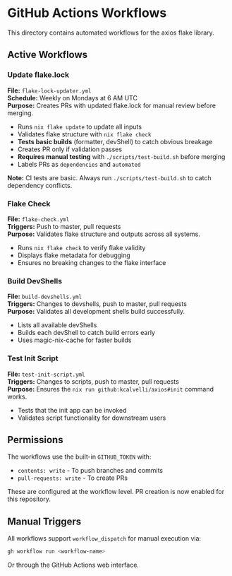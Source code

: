 # GitHub Actions Workflows

This directory contains automated workflows for the axios flake library.

## Active Workflows

### Update flake.lock
**File:** `flake-lock-updater.yml`  
**Schedule:** Weekly on Mondays at 6 AM UTC  
**Purpose:** Creates PRs with updated flake.lock for manual review before merging.

- Runs `nix flake update` to update all inputs
- Validates flake structure with `nix flake check`
- **Tests basic builds** (formatter, devShell) to catch obvious breakage
- Creates PR only if validation passes
- **Requires manual testing** with `./scripts/test-build.sh` before merging
- Labels PRs as `dependencies` and `automated`

**Note:** CI tests are basic. Always run `./scripts/test-build.sh` to catch dependency conflicts.

### Flake Check
**File:** `flake-check.yml`  
**Triggers:** Push to master, pull requests  
**Purpose:** Validates flake structure and outputs across all systems.

- Runs `nix flake check` to verify flake validity
- Displays flake metadata for debugging
- Ensures no breaking changes to the flake interface

### Build DevShells
**File:** `build-devshells.yml`  
**Triggers:** Changes to devshells, push to master, pull requests  
**Purpose:** Validates all development shells build successfully.

- Lists all available devShells
- Builds each devShell to catch build errors early
- Uses magic-nix-cache for faster builds

### Test Init Script
**File:** `test-init-script.yml`  
**Triggers:** Changes to scripts, push to master, pull requests  
**Purpose:** Ensures the `nix run github:kcalvelli/axios#init` command works.

- Tests that the init app can be invoked
- Validates script functionality for downstream users

## Permissions

The workflows use the built-in `GITHUB_TOKEN` with:
- `contents: write` - To push branches and commits
- `pull-requests: write` - To create PRs

These are configured at the workflow level. PR creation is now enabled for this repository.

## Manual Triggers

All workflows support `workflow_dispatch` for manual execution via:
```bash
gh workflow run <workflow-name>
```

Or through the GitHub Actions web interface.
